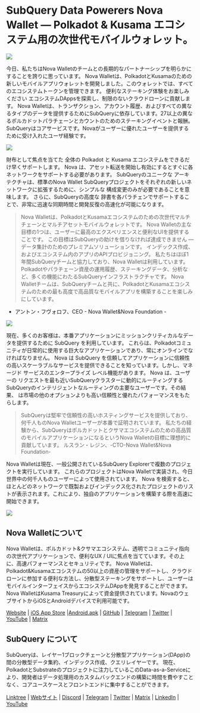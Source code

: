 # SubQuery Data Powerers Nova Wallet — Polkadot & Kusama エコシステム用の次世代モバイルウォレット。

![](https://miro.medium.com/max/1400/1*0HRq9OTOIIvv3Hfz9hE23A.jpeg)

今日、私たちはNova Walletのチームとの長期的なパートナーシップを明らかにすることを誇りに思っています。 Nova Walletは、PolkadotとKusamaのための新しいモバイルアプリウォレットを開発しました。このウォレットでは、すべてのエコシステムトークンを管理できます。 便利なステーキング体験をお楽しみください エコシステムDAppsを探索し、制限のないクラウドローンに貢献します。 Nova Walletは、トランザクション、アカウント履歴、およびすべての異なるタイプのデータを提供するためにSubQueryに依存しています。27以上の異なるポルカドットパラチェーンとカウントのためのステーキングイベントと報酬。 SubQueryはコアサービスです。Novaがユーザーに優れたユーザーを提供するために受け入れたユーザ経験です。

![](https://miro.medium.com/max/1200/1*5JlnAgpO79q3ayc4oAHD6g.gif)

財布として焦点を当てた 全体の Polkadot と Kusama エコシステムをできるだけ早くサポートします。 Nova は、アセット転送を開始し有効にするとすぐに各ネットワークをサポートする必要があります。 SubQueryのユニークな アーキテクチャは、標準のNova Wallet SubQueryプロジェクトをそれぞれの新しいネットワークに拡張するために、シンプルな 構成変更のみが必要であることを意味します。  さらに、SubQueryの高度な 辞書を各パラチェンでサポートすることで、非常に迅速な同期時間と開発反復の高速化が可能になります。
> Nova Walletは、PolkadotとKusamaエコシステムのための次世代マルチチェーンとマルチアセットモバイルウォレットです。 Nova Walletの主な目標の1つは、ユーザーに最高のエクスペリエンスと便利なUIを提供することです。 この目標はSubQueryの助けを借りなければ達成できません — データ集計のためのプレミアムソリューションです。 インデックス作成、 およびエコシステム内のアプリのAPIプロビジョニング。 私たちはほぼ1年間SubQueryチームと協力しており、Nova Walletは利用しています。Polkadotやパラチェーン資産の運用履歴、ステーキングデータ、分析など、多くの機能にわたるSubQueryインフラストラクチャです。 Nova Walletチームは、SubQueryチームと共に、PolkadotとKusamaエコシステムのための最も高度で高品質なモバイルアプリを構築することを楽しみにしています。

- アントン・フヴォロフ、CEO - Nova Wallet&Nova Foundation -


![](https://miro.medium.com/max/1400/1*cq6Yyz2LTRul_5TUd9CeqA.png)



現在、多くのお客様は、本番アプリケーションにミッションクリティカルなデータを提供するために SubQuery を利用しています。 これらは、Polkadotコミュニティが日常的に使用する巨大なアプリケーションであり、常にオンラインでなければなりません。 Nova は SubQuery を信頼してアプリケーションに信頼性の高いスケーラブルなサービスを提供できることを知っています。しかし、マネージド サービスのエンタープライズ レベル機能があります。 Nova は、ユーザーの リクエストを最も近いSubQueryクラスターに動的にルーティングするSubQueryのインテリジェントなルーティングの主要なユーザーです。その結果、 は市場の他のオプションよりも高い信頼性と優れたパフォーマンスをもたらします。
> SubQueryは堅牢で信頼性の高いホスティングサービスを提供しており、何千人ものNova Walletユーザーが本番で証明されています。 私たちの経験から、SubQueryはポルカドットとクサマエコシステムのための高品質のモバイルアプリケーションになるというNova Walletの目標に理想的に貢献しています。 ルスラン・レジン、-CTO-Nova Wallet&Nova Foundation-

Nova Walletは現在、一般公開されているSubQuery Explorerで複数のプロジェクトを実行しています。 これらのプロジェクトはNova Walletで実装され、今日世界中の何千人ものユーザーによって使用されています。 Nova を検索すると、ほとんどのネットワークで既製およびインデックス化されたプロジェクトのリストが表示されます。これにより、独自のアプリケーションを構築する際を高速に開始できます。

![](https://miro.medium.com/max/1400/1*8eX2c8rcICZtsJPqcoYJUw.png)

## Nova Walletについて

Nova Walletは、ポルカドット&クサマエコシステム、透明でコミュニティ指向の次世代アプリケーションで、便利なUX / UIに焦点を当てています。その上に、高速パフォーマンスとセキュリティです。 Nova Walletは、Polkadot&Kusamaエコシステムの50以上の資産の管理をサポートし、クラウドローンに参加する便利な方法し、分散型ステーキングをサポートし、ユーザーはモバイルインターフェイスからエコシステムDAppを発見することができます。 Nova WalletはKusama Treasuryによって資金提供されています。NovaのウェブサイトからiOSとAndroidデバイスで利用可能です。

[Website](https://novawallet.io/) | [iOS App Store](https://novawallet.io/) |[Android.apk](https://github.com/nova-wallet/nova-wallet-android-releases/releases) |  [GitHub](https://github.com/nova-wallet/)  |  [Telegram](https://t.me/novawallet)  |  [Twitter](https://twitter.com/NovaWalletApp) |  [YouTube](https://www.youtube.com/channel/UChoQr3YPETJKKVvhQ0AfV6A) | [Matrix](https://matrix.to/#/#nova-wallet:matrix.org)

## SubQuery について

SubQueryは、レイヤー1ブロックチェーンと分散型アプリケーション(DApp)の間の分散型データ集約、インデックス作成、クエリレイヤーです。 現在、PolkadotとSubstrateのプロジェクトに注力しているこのData-as-a-Serviceにより、開発者はデータ処理用のカスタムバックエンドの構築に時間を費やすことなく、コアユースケースとフロントエンドに集中することができます。

[Linktree](https://linktr.ee/subquerynetwork) | [Webサイト](https://subquery.network/) | [Discord](https://discord.com/invite/78zg8aBSMG) | [Telegram](https://t.me/subquerynetwork) | [Twitter](https://twitter.com/subquerynetwork) | [Matrix](https://matrix.to/#/#subquery:matrix.org) | [LinkedIn](https://www.linkedin.com/company/subquery) | [YouTube](https://www.youtube.com/channel/UCi1a6NUUjegcLHDFLr7CqLw)
